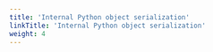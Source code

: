 ```yaml
---
title: 'Internal Python object serialization'
linkTitle: 'Internal Python object serialization'
weight: 4
---
```

